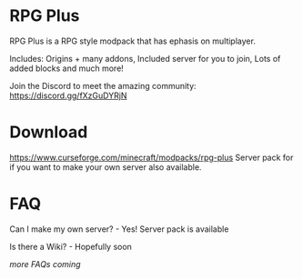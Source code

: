 # RPG Plus
RPG Plus is a RPG style modpack that has ephasis on multiplayer.

Includes: Origins + many addons, Included server for you to join, Lots of added blocks and much more!

Join the Discord to meet the amazing community: https://discord.gg/fXzGuDYRjN

# Download
https://www.curseforge.com/minecraft/modpacks/rpg-plus
Server pack for if you want to make your own server also available.

# FAQ
Can I make my own server? - Yes! Server pack is available

Is there a Wiki? - Hopefully soon 

*more FAQs coming*


